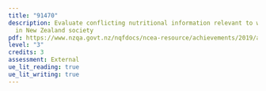 ```yaml
---
title: "91470"
description: Evaluate conflicting nutritional information relevant to well-being
  in New Zealand society
pdf: https://www.nzqa.govt.nz/nqfdocs/ncea-resource/achievements/2019/as91470.pdf
level: "3"
credits: 3
assessment: External
ue_lit_reading: true
ue_lit_writing: true
---
```

